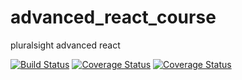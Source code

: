 # advanced_react_course
pluralsight advanced react 


[![Build Status](https://travis-ci.org/viggin543/advanced_react_course.svg?branch=master)](https://travis-ci.org/viggin543/advanced_react_course)
[![Coverage Status](https://coveralls.io/repos/github/viggin543/advanced_react_course/badge.svg?branch=master)](https://coveralls.io/github/viggin543/advanced_react_course?branch=master)
[![Coverage Status](https://coveralls.io/repos/github/viggin543/advanced_react_course/badge.svg?branch=master)](https://coveralls.io/github/viggin543/advanced_react_course?branch=master)
